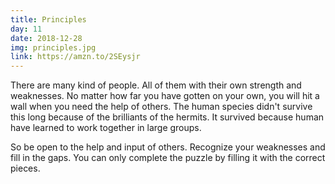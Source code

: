 ```yaml
---
title: Principles
day: 11
date: 2018-12-28
img: principles.jpg
link: https://amzn.to/2SEysjr
---
```


There are many kind of people. All of them with their own strength
and weaknesses. No matter how far you have gotten on your own, you
will hit a wall when you need the help of others. The human species didn't
survive this long because of the brilliants of the hermits. It survived because
human have learned to work together in large groups.

So be open to the help and input of others. Recognize your weaknesses and fill
in the gaps. You can only complete the puzzle by filling it with the correct
pieces.
